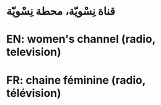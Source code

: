 # قناة نِسْويّة، محطة نِسْويّة

# EN: women's channel (radio, television)

# FR: chaine féminine (radio, télévision)
